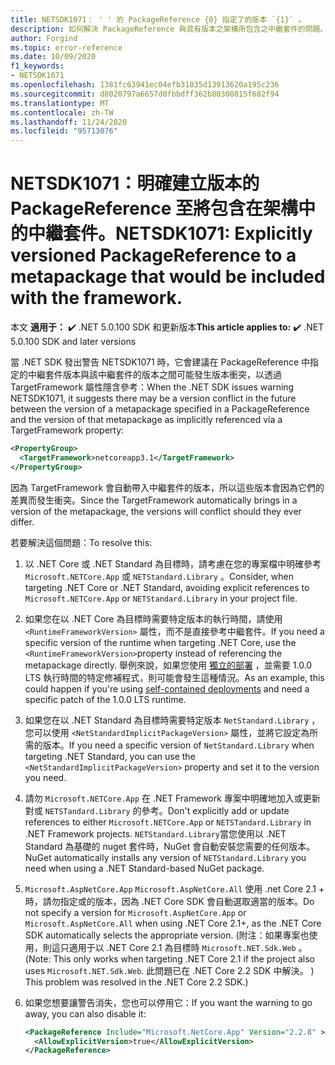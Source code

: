```yaml
---
title: NETSDK1071： ' ' 的 PackageReference {0} 指定了的版本 `{1}` 。
description: 如何解決 PackageReference 與具有版本之架構所包含之中繼套件的問題。
author: Forgind
ms.topic: error-reference
ms.date: 10/09/2020
f1_keywords:
- NETSDK1071
ms.openlocfilehash: 1381fc63941ec04efb31035d13913620a195c236
ms.sourcegitcommit: d8020797a6657d0fbbdff362b80300815f682f94
ms.translationtype: MT
ms.contentlocale: zh-TW
ms.lasthandoff: 11/24/2020
ms.locfileid: "95713076"
---
```

# <a name="netsdk1071-explicitly-versioned-packagereference-to-a-metapackage-that-would-be-included-with-the-framework"></a><span data-ttu-id="e8fe1-103">NETSDK1071：明確建立版本的 PackageReference 至將包含在架構中的中繼套件。</span><span class="sxs-lookup"><span data-stu-id="e8fe1-103">NETSDK1071: Explicitly versioned PackageReference to a metapackage that would be included with the framework.</span></span>

<span data-ttu-id="e8fe1-104">本文 **適用于：** ✔️ .NET 5.0.100 SDK 和更新版本</span><span class="sxs-lookup"><span data-stu-id="e8fe1-104">**This article applies to:** ✔️ .NET 5.0.100 SDK and later versions</span></span>

<span data-ttu-id="e8fe1-105">當 .NET SDK 發出警告 NETSDK1071 時，它會建議在 PackageReference 中指定的中繼套件版本與該中繼套件的版本之間可能發生版本衝突，以透過 TargetFramework 屬性隱含參考：</span><span class="sxs-lookup"><span data-stu-id="e8fe1-105">When the .NET SDK issues warning NETSDK1071, it suggests there may be a version conflict in the future between the version of a metapackage specified in a PackageReference and the version of that metapackage as implicitly referenced via a TargetFramework property:</span></span>

```xml
<PropertyGroup>
  <TargetFramework>netcoreapp3.1</TargetFramework>
</PropertyGroup>
```

<span data-ttu-id="e8fe1-106">因為 TargetFramework 會自動帶入中繼套件的版本，所以這些版本會因為它們的差異而發生衝突。</span><span class="sxs-lookup"><span data-stu-id="e8fe1-106">Since the TargetFramework automatically brings in a version of the metapackage, the versions will conflict should they ever differ.</span></span>

<span data-ttu-id="e8fe1-107">若要解決這個問題：</span><span class="sxs-lookup"><span data-stu-id="e8fe1-107">To resolve this:</span></span>

1. <span data-ttu-id="e8fe1-108">以 .NET Core 或 .NET Standard 為目標時，請考慮在您的專案檔中明確參考 `Microsoft.NETCore.App` 或 `NETStandard.Library` 。</span><span class="sxs-lookup"><span data-stu-id="e8fe1-108">Consider, when targeting .NET Core or .NET Standard, avoiding explicit references to `Microsoft.NETCore.App` or `NETStandard.Library` in your project file.</span></span>
2. <span data-ttu-id="e8fe1-109">如果您在以 .NET Core 為目標時需要特定版本的執行時間，請使用 `<RuntimeFrameworkVersion>` 屬性，而不是直接參考中繼套件。</span><span class="sxs-lookup"><span data-stu-id="e8fe1-109">If you need a specific version of the runtime when targeting .NET Core, use the `<RuntimeFrameworkVersion>`property instead of referencing the metapackage directly.</span></span> <span data-ttu-id="e8fe1-110">舉例來說，如果您使用 [獨立的部署](../../deploying/index.md#publish-self-contained) ，並需要 1.0.0 LTS 執行時間的特定修補程式，則可能會發生這種情況。</span><span class="sxs-lookup"><span data-stu-id="e8fe1-110">As an example, this could happen if you're using [self-contained deployments](../../deploying/index.md#publish-self-contained) and need a specific patch of the 1.0.0 LTS runtime.</span></span>
3. <span data-ttu-id="e8fe1-111">如果您在以 .NET Standard 為目標時需要特定版本 `NetStandard.Library` ，您可以使用 `<NetStandardImplicitPackageVersion>` 屬性，並將它設定為所需的版本。</span><span class="sxs-lookup"><span data-stu-id="e8fe1-111">If you need a specific version of `NetStandard.Library` when targeting .NET Standard, you can use the `<NetStandardImplicitPackageVersion>` property and set it to the version you need.</span></span>
4. <span data-ttu-id="e8fe1-112">請勿 `Microsoft.NETCore.App` 在 .NET Framework 專案中明確地加入或更新對或 `NETSTandard.Library` 的參考。</span><span class="sxs-lookup"><span data-stu-id="e8fe1-112">Don't explicitly add or update references to either `Microsoft.NETCore.App` or `NETSTandard.Library` in .NET Framework projects.</span></span> <span data-ttu-id="e8fe1-113">`NETStandard.Library`當您使用以 .NET Standard 為基礎的 nuget 套件時，NuGet 會自動安裝您需要的任何版本。</span><span class="sxs-lookup"><span data-stu-id="e8fe1-113">NuGet automatically installs any version of `NETStandard.Library` you need when using a .NET Standard-based NuGet package.</span></span>
5. <span data-ttu-id="e8fe1-114">`Microsoft.AspNetCore.App` `Microsoft.AspNetCore.All` 使用 .net Core 2.1 + 時，請勿指定或的版本，因為 .NET Core SDK 會自動選取適當的版本。</span><span class="sxs-lookup"><span data-stu-id="e8fe1-114">Do not specify a version for `Microsoft.AspNetCore.App` or `Microsoft.AspNetCore.All` when using .NET Core 2.1+, as the .NET Core SDK automatically selects the appropriate version.</span></span> <span data-ttu-id="e8fe1-115"> (附注：如果專案也使用，則這只適用于以 .NET Core 2.1 為目標時 `Microsoft.NET.Sdk.Web` 。</span><span class="sxs-lookup"><span data-stu-id="e8fe1-115">(Note: This only works when targeting .NET Core 2.1 if the project also uses `Microsoft.NET.Sdk.Web`.</span></span> <span data-ttu-id="e8fe1-116">此問題已在 .NET Core 2.2 SDK 中解決。 ) </span><span class="sxs-lookup"><span data-stu-id="e8fe1-116">This problem was resolved in the .NET Core 2.2 SDK.)</span></span>
6. <span data-ttu-id="e8fe1-117">如果您想要讓警告消失，您也可以停用它：</span><span class="sxs-lookup"><span data-stu-id="e8fe1-117">If you want the warning to go away, you can also disable it:</span></span>

   ```xml
   <PackageReference Include="Microsoft.NetCore.App" Version="2.2.8" >
     <AllowExplicitVersion>true</AllowExplicitVersion>
   </PackageReference>
   ```
